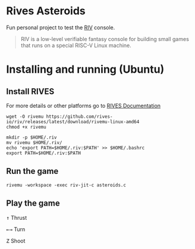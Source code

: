 # Rives Asteroids
Fun personal project to test the [RIV](https://docs.rives.io/docs/riv/introduction) console.

>RIV is a low-level verifiable fantasy console for building small games that runs on a special RISC-V Linux machine.

# Installing and running (Ubuntu)
## Install RIVES
For more details or other platforms go to [RIVES Documentation](https://docs.rives.io/docs/riv/introduction](https://docs.rives.io/docs/riv/getting-started))
```
wget -O rivemu https://github.com/rives-io/riv/releases/latest/download/rivemu-linux-amd64
chmod +x rivemu
```
```
mkdir -p $HOME/.riv
mv rivemu $HOME/.riv/
echo 'export PATH=$HOME/.riv:$PATH' >> $HOME/.bashrc
export PATH=$HOME/.riv:$PATH
```
## Run the game
```
rivemu -workspace -exec riv-jit-c asteroids.c
```
## Play the game
<kbd>&#8593;</kbd> Thrust

<kbd>&#8592;</kbd><kbd>&#8594;</kbd> Turn

<kbd>Z</kbd> Shoot
